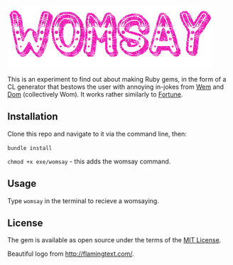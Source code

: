 ![WomSay](https://github.com/wemmm/womsay/blob/master/womsay.gif)

This is an experiment to find out about making Ruby gems, in the form of a CL generator that bestows the user with annoying in-jokes from [Wem](https://github.com/wemmm) and [Dom](https://github.com/dmcd84) (collectively Wom). It works rather similarly to [Fortune](https://en.wikipedia.org/wiki/Fortune_(Unix)).

## Installation

Clone this repo and navigate to it via the command line, then:


```bundle install```


```chmod +x exe/womsay``` - this adds the womsay command.



## Usage

Type ```womsay``` in the terminal to recieve a womsaying.

## License

The gem is available as open source under the terms of the [MIT License](https://opensource.org/licenses/MIT).


Beautiful logo from http://flamingtext.com/.
